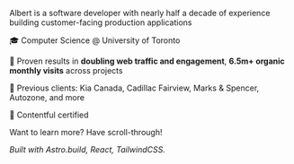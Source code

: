 <p class="px-4 md:px-0">Albert is a software developer with nearly half a decade of experience building customer-facing production applications</p>

<div class="flex flex-col gap-1 text-left text-lg md:text-xl lg:text-2xl px-8 md:px-0 lg:gap-2">
  <p class="my-0 pl-8 -indent-7 lg:pl-10 lg:-indent-10">🎓 Computer Science @ University of Toronto</p>
  <p class="my-0 pl-8 -indent-7 lg:pl-10 lg:-indent-10">🚢 Proven results in <b>doubling web traffic and engagement</b>, <b>6.5m+ organic monthly visits</b> across projects</p>
  <p class="my-0 pl-8 -indent-7 lg:pl-10 lg:-indent-10">💼 Previous clients: Kia Canada, Cadillac Fairview, Marks & Spencer, Autozone, and more </p>
  <p class="my-0 pl-8 -indent-7 lg:pl-10 lg:-indent-10">💯 Contentful certified</p>
</div>

Want to learn more? Have scroll-through!

_Built with Astro.build, React, TailwindCSS._
